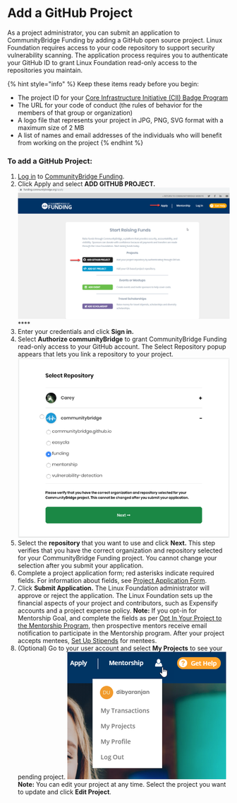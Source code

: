 # Add a GitHub Project

As a project administrator, you can submit an application to CommunityBridge Funding by adding a GitHub open source project. Linux Foundation requires access to your code repository to support security vulnerability scanning. The application process requires you to authenticate your GitHub ID to grant Linux Foundation read-only access to the repositories you maintain.

{% hint style="info" %}
Keep these items ready before you begin:

* The project ID for your [Core Infrastructure Initiative \(CII\) Badge Program](https://www.coreinfrastructure.org/programs/badge-program/) 
* The URL for your code of conduct \(the rules of behavior for the members of that group or organization\)
* A logo file that represents your project in JPG, PNG, SVG format with a maximum size of 2 MB
* A list of names and email addresses of the individuals who will benefit from working on the project
{% endhint %}

### **To add a GitHub Project:**

1. [Log in](../../../sso/user-profile/log-in-to-communitybridge/) to [CommunityBridge Funding](https://funding.communitybridge.org/).
2. Click Apply and select **ADD GITHUB PROJECT.**  ![](../../../.gitbook/assets/7418538.png) ****
3. Enter your credentials and click **Sign in.**
4. Select **Authorize communityBridge** to grant CommunityBridge Funding read-only access to your GitHub account. The Select Repository popup appears that lets you link a repository to your project.  ![](../../../.gitbook/assets/7418542.png) 
5. Select the **repository** that you want to use and click **Next.** This step verifies that you have the correct organization and repository selected for your CommunityBridge Funding project. You cannot change your selection after you submit your application.
6. Complete a project application form; red asterisks indicate required fields. For information about fields, see [Project Application Form](../project-application-form.md).
7. Click **Submit Application.** The Linux Foundation administrator will approve or reject the application. The Linux Foundation sets up the financial aspects of your project and contributors, such as Expensify accounts and a project expense policy. **Note:** If you opt-in for Mentorship Goal, and complete the fields as per [Opt In Your Project to the Mentorship Program](../mentorship-program/opt-in-your-project-to-the-mentorship-program.md), then prospective mentors receive email notification to participate in the Mentorship program. After your project accepts mentees, [Set Up Stipends](../mentorship-program/set-up-a-stipend-for-a-mentee.md) for mentees.
8. \(Optional\) Go to your user account and select **My Projects** to see your pending project.  ![](../../../.gitbook/assets/7418539.png)  **Note:** You can edit your project at any time. Select the project you want to update and click **Edit Project**.

